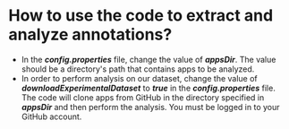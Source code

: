 # How to use the code to extract and analyze annotations?

  - In the ***config.properties*** file, change the value of ***appsDir***. The value should be a directory's path that contains apps to be analyzed.
  - In order to perform analysis on our dataset, change the value of ***downloadExperimentalDataset*** to ***true*** in the ***config.properties*** file. The code will clone apps from GitHub in the directory specified in ***appsDir*** and then perform the analysis. You must be logged in to your GitHub account.
  